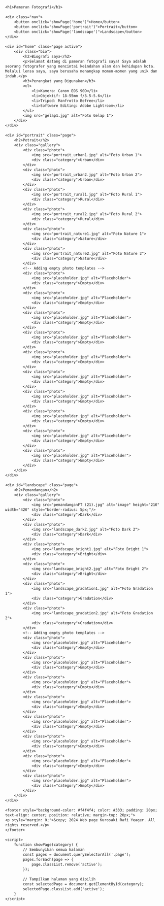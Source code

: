 <html lang="id">
<head>
    <meta charset="UTF-8">
    <meta name="viewport" content="width=device-width, initial-scale=1.0">
    <title>Pameran Fotografi</title>
    <link rel="stylesheet" href="styles.css">
</head>
<body>

    <h1>Pameran Fotografi</h1>

    <div class="nav">
        <button onclick="showPage('home')">Home</button>
        <button onclick="showPage('portrait')">Portrait</button>
        <button onclick="showPage('landscape')">Landscape</button>
    </div>

    <div id="home" class="page active">
        <div class="bio">
            <h2>Biografi saya</h2>
            <p>Selamat datang di pameran fotografi saya! Saya adalah seorang fotografer yang mencintai keindahan alam dan kehidupan kota. Melalui lensa saya, saya berusaha menangkap momen-momen yang unik dan indah.</p>
            <h3>Perangkat yang Digunakan</h3>
            <ul>
                <li>Kamera: Canon EOS 90D</li>
                <li>Objektif: 18-55mm f/3.5-5.6</li>
                <li>Tripod: Manfrotto Befree</li>
                <li>Software Editing: Adobe Lightroom</li>
            </ul>
            <img src="gelap1.jpg" alt="Foto Gelap 1">
        </div>
    </div>

    <div id="portrait" class="page">
        <h2>Potrait</h2>
        <div class="gallery">
            <div class="photo">
                <img src="portrait_urban1.jpg" alt="Foto Urban 1">
                <div class="category">Urban</div>
            </div>
            <div class="photo">
                <img src="portrait_urban2.jpg" alt="Foto Urban 2">
                <div class="category">Urban</div>
            </div>
            <div class="photo">
                <img src="portrait_rural1.jpg" alt="Foto Rural 1">
                <div class="category">Rural</div>
            </div>
            <div class="photo">
                <img src="portrait_rural2.jpg" alt="Foto Rural 2">
                <div class="category">Rural</div>
            </div>
            <div class="photo">
                <img src="portrait_nature1.jpg" alt="Foto Nature 1">
                <div class="category">Nature</div>
            </div>
            <div class="photo">
                <img src="portrait_nature2.jpg" alt="Foto Nature 2">
                <div class="category">Nature</div>
            </div>
            <!-- Adding empty photo templates -->
            <div class="photo">
                <img src="placeholder.jpg" alt="Placeholder">
                <div class="category">Empty</div>
            </div>
            <div class="photo">
                <img src="placeholder.jpg" alt="Placeholder">
                <div class="category">Empty</div>
            </div>
            <div class="photo">
                <img src="placeholder.jpg" alt="Placeholder">
                <div class="category">Empty</div>
            </div>
            <div class="photo">
                <img src="placeholder.jpg" alt="Placeholder">
                <div class="category">Empty</div>
            </div>
            <div class="photo">
                <img src="placeholder.jpg" alt="Placeholder">
                <div class="category">Empty</div>
            </div>
            <div class="photo">
                <img src="placeholder.jpg" alt="Placeholder">
                <div class="category">Empty</div>
            </div>
            <div class="photo">
                <img src="placeholder.jpg" alt="Placeholder">
                <div class="category">Empty</div>
            </div>
            <div class="photo">
                <img src="placeholder.jpg" alt="Placeholder">
                <div class="category">Empty</div>
            </div>
            <div class="photo">
                <img src="placeholder.jpg" alt="Placeholder">
                <div class="category">Empty</div>
            </div>
            <div class="photo">
                <img src="placeholder.jpg" alt="Placeholder">
                <div class="category">Empty</div>
            </div>
        </div>
    </div>

    <div id="landscape" class="page">
        <h2>Pemandangan</h2>
        <div class="gallery">
            <div class="photo">
                <img src="pemandanganFT (21).jpg" alt="image" height="210" width="420" style="border-radius: 5px;"/>
                <div class="category">Dark</div>
            </div>
            <div class="photo">
                <img src="landscape_dark2.jpg" alt="Foto Dark 2">
                <div class="category">Dark</div>
            </div>
            <div class="photo">
                <img src="landscape_bright1.jpg" alt="Foto Bright 1">
                <div class="category">Bright</div>
            </div>
            <div class="photo">
                <img src="landscape_bright2.jpg" alt="Foto Bright 2">
                <div class="category">Bright</div>
            </div>
            <div class="photo">
                <img src="landscape_gradation1.jpg" alt="Foto Gradation 1">
                <div class="category">Gradation</div>
            </div>
            <div class="photo">
                <img src="landscape_gradation2.jpg" alt="Foto Gradation 2">
                <div class="category">Gradation</div>
            </div>
            <!-- Adding empty photo templates -->
            <div class="photo">
                <img src="placeholder.jpg" alt="Placeholder">
                <div class="category">Empty</div>
            </div>
            <div class="photo">
                <img src="placeholder.jpg" alt="Placeholder">
                <div class="category">Empty</div>
            </div>
            <div class="photo">
                <img src="placeholder.jpg" alt="Placeholder">
                <div class="category">Empty</div>
            </div>
            <div class="photo">
                <img src="placeholder.jpg" alt="Placeholder">
                <div class="category">Empty</div>
            </div>
            <div class="photo">
                <img src="placeholder.jpg" alt="Placeholder">
                <div class="category">Empty</div>
            </div>
            <div class="photo">
                <img src="placeholder.jpg" alt="Placeholder">
                <div class="category">Empty</div>
            </div>
            <div class="photo">
                <img src="placeholder.jpg" alt="Placeholder">
                <div class="category">Empty</div>
            </div>
            <div class="photo">
                <img src="placeholder.jpg" alt="Placeholder">
                <div class="category">Empty</div>
            </div>
        </div>
    </div>

    <footer style="background-color: #f4f4f4; color: #333; padding: 20px; text-align: center; position: relative; margin-top: 20px;">
    <p style="margin: 0;">&copy; 2024 Web page Kurosaki Rafi Yeager. All rights reserved.</p>
    </footer>

    <script>
        function showPage(category) {
            // Sembunyikan semua halaman
            const pages = document.querySelectorAll('.page');
            pages.forEach(page => {
                page.classList.remove('active');
            });

            // Tampilkan halaman yang dipilih
            const selectedPage = document.getElementById(category);
            selectedPage.classList.add('active');
        }
    </script>

</body>
</html>
